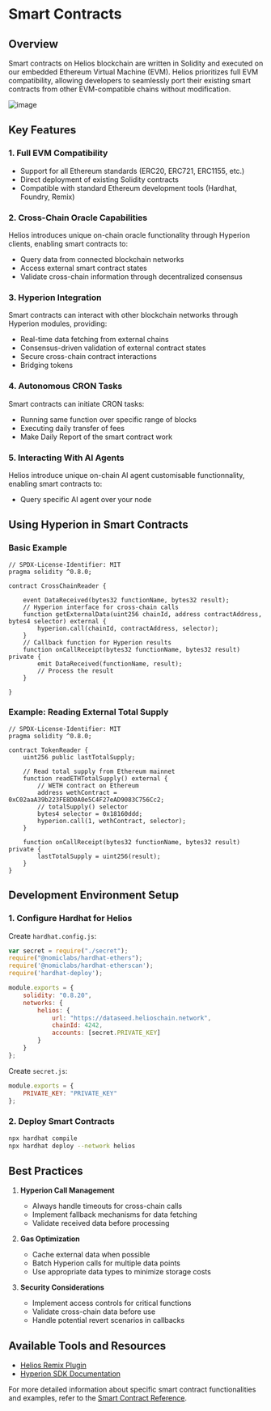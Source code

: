# Smart Contracts

## Overview

Smart contracts on Helios blockchain are written in Solidity and executed on our embedded Ethereum Virtual Machine (EVM). Helios prioritizes full EVM compatibility, allowing developers to seamlessly port their existing smart contracts from other EVM-compatible chains without modification.

![image](/img/innovate/helios-smart-contracts.png)

## Key Features

### 1. Full EVM Compatibility
- Support for all Ethereum standards (ERC20, ERC721, ERC1155, etc.)
- Direct deployment of existing Solidity contracts
- Compatible with standard Ethereum development tools (Hardhat, Foundry, Remix)

### 2. Cross-Chain Oracle Capabilities
Helios introduces unique on-chain oracle functionality through Hyperion clients, enabling smart contracts to:
- Query data from connected blockchain networks
- Access external smart contract states
- Validate cross-chain information through decentralized consensus

### 3. Hyperion Integration
Smart contracts can interact with other blockchain networks through Hyperion modules, providing:
- Real-time data fetching from external chains
- Consensus-driven validation of external contract states
- Secure cross-chain contract interactions
- Bridging tokens

### 4. Autonomous CRON Tasks
Smart contracts can initiate CRON tasks:
- Running same function over specific range of blocks 
- Executing daily transfer of fees
- Make Daily Report of the smart contract work

### 5. Interacting With AI Agents
Helios introduce unique on-chain AI agent customisable functionnality, enabling smart contracts to:
- Query specific AI agent over your node

## Using Hyperion in Smart Contracts

### Basic Example

```solidity
// SPDX-License-Identifier: MIT
pragma solidity ^0.8.0;

contract CrossChainReader {

    event DataReceived(bytes32 functionName, bytes32 result);
    // Hyperion interface for cross-chain calls
    function getExternalData(uint256 chainId, address contractAddress, bytes4 selector) external {
        hyperion.call(chainId, contractAddress, selector);
    }
    // Callback function for Hyperion results
    function onCallReceipt(bytes32 functionName, bytes32 result) private {
        emit DataReceived(functionName, result);
        // Process the result
    }

}
```

### Example: Reading External Total Supply

```solidity
// SPDX-License-Identifier: MIT
pragma solidity ^0.8.0;

contract TokenReader {
    uint256 public lastTotalSupply;
    
    // Read total supply from Ethereum mainnet
    function readETHTotalSupply() external {
        // WETH contract on Ethereum
        address wethContract = 0xC02aaA39b223FE8D0A0e5C4F27eAD9083C756Cc2;
        // totalSupply() selector
        bytes4 selector = 0x18160ddd;
        hyperion.call(1, wethContract, selector);
    }

    function onCallReceipt(bytes32 functionName, bytes32 result) private {
        lastTotalSupply = uint256(result);
    }
}
```

## Development Environment Setup

### 1. Configure Hardhat for Helios

Create `hardhat.config.js`:

```js
var secret = require("./secret");
require("@nomiclabs/hardhat-ethers");
require('@nomiclabs/hardhat-etherscan');
require('hardhat-deploy');

module.exports = {
    solidity: "0.8.20",
    networks: {
        helios: {
            url: "https://dataseed.helioschain.network",
            chainId: 4242,
            accounts: [secret.PRIVATE_KEY]
        }
    }
};
```

Create `secret.js`:

```js
module.exports = {
    PRIVATE_KEY: "PRIVATE_KEY"
};
```

### 2. Deploy Smart Contracts

```bash
npx hardhat compile
npx hardhat deploy --network helios
```


## Best Practices

1. **Hyperion Call Management**
   - Always handle timeouts for cross-chain calls
   - Implement fallback mechanisms for data fetching
   - Validate received data before processing

2. **Gas Optimization**
   - Cache external data when possible
   - Batch Hyperion calls for multiple data points
   - Use appropriate data types to minimize storage costs

3. **Security Considerations**
   - Implement access controls for critical functions
   - Validate cross-chain data before use
   - Handle potential revert scenarios in callbacks

## Available Tools and Resources

- [Helios Remix Plugin](https://remix.helioschain.network)
- [Hyperion SDK Documentation](https://docs.helioschain.network/hyperion)

For more detailed information about specific smart contract functionalities and examples, refer to the [Smart Contract Reference](../building-with-helios/smart-contracts).
